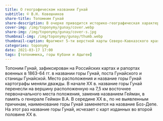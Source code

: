 ```yaml
---
title: О географическом названии Гунай
subtitle: © В.Н. Ковешников
share-title: Топомним Гунай
share-description: В очерке приводится историко-географическая характеристика топонима Гунай
cover-img: /img/toponymy/gunay/cover.webp
share-img: /img/toponymy/gunay/cover-s.jpg
thumbnail-img: /img/toponymy/gunay/thumb.webp
thumbnail-caption: Фрагмент 5-ти верстной карты Северо-Кавказского края 1926 г.
categories: toponymy
date: 2021-03-17 17:00
tags: [топонимика, горы Кубани и Адыгеи]
---
```

Топоним Гунай, зафиксирован на Российских картах и рапортах военных в 1863-64 гг. в названии горы Гунай, поста Гунайского и станицы Гунайской. Место расположения и название горы Гунай картографы меняли дважды. В начале ХХ в. название горы Гунай перенесли на вершину расположенную на 7,5 км восточнее первоначального места положения, заменив названием Гейман, в память о генерале Гейман В.А. В середине ХХ в., по не выявленным причинам, наименование горы Гунай заменяется на название Боз-Депе. На этот раз название горы Гунай, исчезает с карт изданных во второй половине ХХ в.